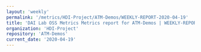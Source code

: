 ```yaml
---
layout: 'weekly'
permalink: '/metrics/HDI-Project/ATM-Demos/WEEKLY-REPORT-2020-04-19'
title: 'DAI Lab OSS Metrics Metrics report for ATM-Demos | WEEKLY-REPORT-2020-04-19'
organization: 'HDI-Project'
repository: 'ATM-Demos'
current_date: '2020-04-19'
---
```

